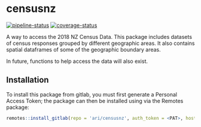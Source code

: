 
<!-- README.md is generated from README.Rmd. Please edit that file -->

# censusnz

<!-- badges: start -->

[![pipeline-status](https://gitlab.harmonic.co.nz/ari/censusnz/badges/master/pipeline.svg)](https://gitlab.harmonic.co.nz/ari/censusnz)
[![coverage-status](https://gitlab.harmonic.co.nz/ari/censusnz/badges/master/coverage.svg?job=coverage)](https://gitlab.harmonic.co.nz/ari/censusnz/pipelines)
<!-- badges: end -->

A way to access the 2018 NZ Census Data. This package includes datasets
of census responses grouped by different geographic areas. It also
contains spatial dataframes of some of the geographic boundary areas.

In future, functions to help access the data will also exist.

## Installation

To install this package from gitlab, you must first generate a Personal
Access Token; the package can then be installed using via the Remotes
package:

``` r
remotes::install_gitlab(repo = 'ari/censusnz', auth_token = <PAT>, host = 'gitlab.harmonic.co.nz/')
```
